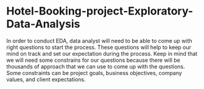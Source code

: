 # Hotel-Booking-project-Exploratory-Data-Analysis
In order to conduct EDA, data analyst will need to be able to come up with right questions to start the process. These questions will help to keep our mind on track and set our expectation during the process.
Keep in mind that we will need some constrains for our questions because there will be thousands of approach that we can use to come up with the questions. Some constraints can be project goals, business objectives, company values, and client expectations.
